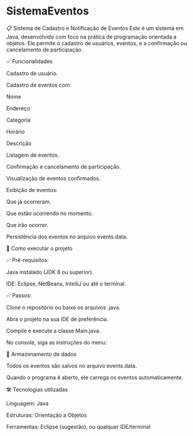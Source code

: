 # SistemaEventos
📋 Sistema de Cadastro e Notificação de Eventos
Este é um sistema em Java, desenvolvido com foco na prática de programação orientada a objetos. Ele permite o cadastro de usuários, eventos, e a confirmação ou cancelamento de participação.

✅ Funcionalidades

Cadastro de usuário.

Cadastro de eventos com:

Nome

Endereço

Categoria

Horário

Descrição

Listagem de eventos.

Confirmação e cancelamento de participação.

Visualização de eventos confirmados.

Exibição de eventos:

Que já ocorreram.

Que estão ocorrendo no momento.

Que irão ocorrer.

Persistência dos eventos no arquivo events.data.

🚀 Como executar o projeto

✅ Pré-requisitos:

Java instalado (JDK 8 ou superior).

IDE: Eclipse, NetBeans, IntelliJ ou até o terminal.

✅ Passos:

Clone o repositório ou baixe os arquivos .java.

Abra o projeto na sua IDE de preferência.

Compile e execute a classe Main.java.

No console, siga as instruções do menu:

💾 Armazenamento de dados

Todos os eventos são salvos no arquivo events.data.

Quando o programa é aberto, ele carrega os eventos automaticamente.

🛠️ Tecnologias utilizadas

Linguagem: Java

Estruturas: Orientação a Objetos

Ferramentas: Eclipse (sugestão), ou qualquer IDE/terminal

